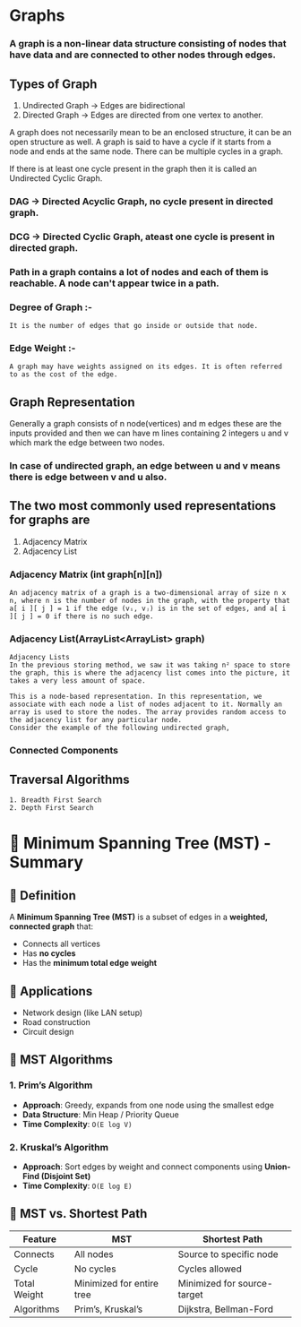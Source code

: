 # Graphs

### A graph is a non-linear data structure consisting of nodes that have data and are connected to other nodes through edges.

## Types of Graph
1. Undirected Graph -> Edges are bidirectional
2. Directed Graph -> Edges are directed from one vertex to another.


A graph does not necessarily mean to be an enclosed structure, it can be an open structure as well. A graph is said to have a cycle if it starts from a node and ends at the same node. There can be multiple cycles in a graph.

If there is at least one cycle present in the graph then it is called an Undirected Cyclic Graph.

### DAG -> Directed Acyclic Graph, no cycle present in directed graph.
### DCG -> Directed Cyclic Graph, ateast one cycle is present in directed graph.

### Path in a graph contains a lot of nodes and each of them is reachable. A node can't appear twice in a path.

### Degree of Graph :- 
    It is the number of edges that go inside or outside that node.

### Edge Weight :- 
    A graph may have weights assigned on its edges. It is often referred to as the cost of the edge.



## Graph Representation
Generally a graph consists of n node(vertices) and m edges these are the inputs provided and then we can have m lines containing 2 integers u and v which mark the edge between two nodes.

### In case of undirected graph, an edge between u and v means there is edge between v and u also.

## The two most commonly used representations for graphs are
1. Adjacency Matrix
2. Adjacency List

### Adjacency Matrix (int graph[n][n])
    An adjacency matrix of a graph is a two-dimensional array of size n x n, where n is the number of nodes in the graph, with the property that a[ i ][ j ] = 1 if the edge (vᵢ, vⱼ) is in the set of edges, and a[ i ][ j ] = 0 if there is no such edge.
 

### Adjacency List(ArrayList<ArrayList<Integer>> graph)
    Adjacency Lists
    In the previous storing method, we saw it was taking n² space to store the graph, this is where the adjacency list comes into the picture, it takes a very less amount of space.

    This is a node-based representation. In this representation, we associate with each node a list of nodes adjacent to it. Normally an array is used to store the nodes. The array provides random access to the adjacency list for any particular node.
    Consider the example of the following undirected graph,

### Connected Components

## Traversal Algorithms 
    1. Breadth First Search
    2. Depth First Search
    
# 🌲 Minimum Spanning Tree (MST) - Summary

## 📌 Definition
A **Minimum Spanning Tree (MST)** is a subset of edges in a **weighted, connected graph** that:
- Connects all vertices
- Has **no cycles**
- Has the **minimum total edge weight**

## 📌 Applications
- Network design (like LAN setup)
- Road construction
- Circuit design

## 📌 MST Algorithms

### 1. Prim’s Algorithm
- **Approach**: Greedy, expands from one node using the smallest edge
- **Data Structure**: Min Heap / Priority Queue
- **Time Complexity**: `O(E log V)`

### 2. Kruskal’s Algorithm
- **Approach**: Sort edges by weight and connect components using **Union-Find (Disjoint Set)**
- **Time Complexity**: `O(E log E)`

## 📌 MST vs. Shortest Path

| Feature            | MST                          | Shortest Path                  |
|--------------------|-------------------------------|--------------------------------|
| Connects           | All nodes                    | Source to specific node        |
| Cycle              | No cycles                    | Cycles allowed                 |
| Total Weight       | Minimized for entire tree    | Minimized for source-target    |
| Algorithms         | Prim’s, Kruskal’s            | Dijkstra, Bellman-Ford         |


    
